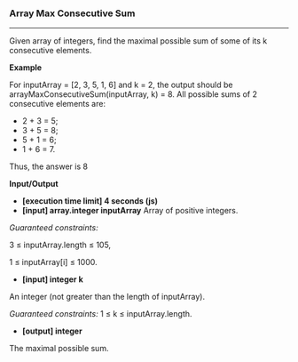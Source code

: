 ### Array Max Consecutive Sum

---

Given array of integers, find the maximal possible sum of some of its k consecutive elements.

**Example**

For inputArray = [2, 3, 5, 1, 6] and k = 2, the output should be
arrayMaxConsecutiveSum(inputArray, k) = 8.
All possible sums of 2 consecutive elements are:

- 2 + 3 = 5;
- 3 + 5 = 8;
- 5 + 1 = 6;
- 1 + 6 = 7.

Thus, the answer is 8

**Input/Output**

- **[execution time limit] 4 seconds (js)**
- **[input] array.integer inputArray** Array of positive integers.

_Guaranteed constraints:_

3 ≤ inputArray.length ≤ 105,

1 ≤ inputArray[i] ≤ 1000.

- **[input] integer k**

An integer (not greater than the length of inputArray).

_Guaranteed constraints:_
1 ≤ k ≤ inputArray.length.

- **[output] integer**

The maximal possible sum.
